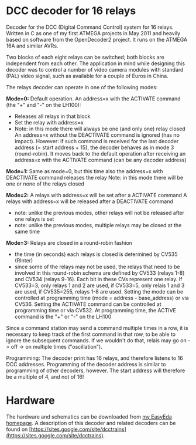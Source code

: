 # DCC decoder for 16 relays

Decoder for the DCC (Digital Command Control) system for 16 relays. 
Written in C as one of my first ATMEGA projects in May 2011 and heavily based on software from the OpenDecoder2 project. 
It runs on the ATMEGA 16A and similar AVRs.

Two blocks of each eight relays can be switched; both blocks are independent from each other.
The application in mind while designing this decoder was to control a number of video camera modules with standard (PAL) video signal, 
such as available for a couple of Euros in China.

The relays decoder can operate in one of the following modes:

<b>Mode=0:</b> Default operation. An address=x with the ACTIVATE command (the "+" and "-" on the LH100):
* Releases all relays in that block
* Set the relay with address=x
* Note: in this mode there will always be one (and only one) relay closed
An address=x without the DEACTIVATE command is ignored (has no impact).
However: if such command is received for the last decoder address (= start address + 15),
the decoder behaves as in mode 3 (round-robin). It moves back to the default operation
after receiving an address=x with the ACTIVATE command (can be any decoder address)

<b>Mode=1:</b>  Same as mode=0, but this time also the address=x with DEACTIVATE command releases the relay
Note: in this mode there will be one or none of the relays closed 

<b>Mode=2:</b> A relays with address=x will be set after a ACTIVATE command
A relays with address=x will be released after a DEACTIVATE command
* note: unlike the previous modes, other relays will not be released after one relays is set
* note: unlike the previous modes, multiple relays may be closed at the same time

<b>Mode=3:</b> Relays are closed in a round-robin fashion
* the time (in seconds) each relays is closed is determined by CV535 (RInter)
* since some of the relays may not be used, the relays that need to be involved in this
round-robin schema are defined by CV533 (relays 1-8) and CV534 (relays 9-16).
Each bit in these CVs represent one relay. If CV533=3, only relays 1 and 2 are used,
if CV533=5, only relais 1 and 3 are used, if CV535=255, relays 1-8 are used.
Setting the mode can be controlled at programming time (mode = address - base_address) or via CV536.
Setting the ACTIVATE command can be controlled at programming time or via CV532.
At programming time, the ACTIVE command is the "+" or "-" on the LH100

Since a command station may send a command multiple times in a row, it is necessary to keep track of the first command in that row, 
to be able to ignore the subsequent commands.
If we wouldn't do that, relais may go on -> off -> on multiple times ("oscillation").

Programming:
The decoder print has 16 relays, and therefore listens to 16 DCC addresses.
Programming of the decoder address is similar to programming of other decoders, however.
The start address will therefore be a multiple of 4, and not of 16!

# Hardware #
The hardware and schematics can be downloaded from [my EasyEda homepage](https://easyeda.com/aikopras/relays-16-decoder).
A description of this decoder and related decoders can be found on [https://sites.google.com/site/dcctrains](https://sites.google.com/site/dcctrains).
